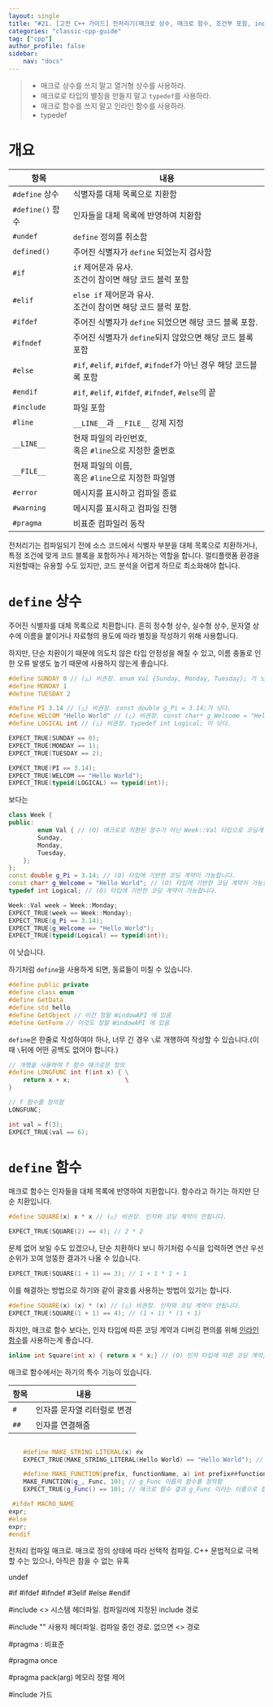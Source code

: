 ```yaml
---
layout: single
title: "#21. [고전 C++ 가이드] 전처리기(매크로 상수, 매크로 함수, 조건부 포함, include, Pragma)"
categories: "classic-cpp-guide"
tag: ["cpp"]
author_profile: false
sidebar: 
    nav: "docs"
---
```


> * 매크로 상수를 쓰지 말고 열거형 상수를 사용하라.
> * 매크로로 타입의 별칭을 만들지 말고 `typedef`를 사용하라.
> * 매크로 함수를 쓰지 말고 인라인 함수를 사용하라.
> * typedef

# 개요

|항목|내용|
|--|--|
|`#define` 상수|식별자를 대체 목록으로 치환함|
|`#define()` 함수|인자들을 대체 목록에 반영하여 치환함|
|`#undef`|`define` 정의를 취소함|
|`defined()`|주어진 식별자가 `define` 되었는지 검사함|
|`#if`|`if` 제어문과 유사.<br/>조건이 참이면 해당 코드 블럭 포함|
|`#elif`|`else if` 제어문과 유사.<br/>조건이 참이면 해당 코드 블럭 포함.|
|`#ifdef`|주어진 식별자가 `define` 되었으면 해당 코드 블록 포함.|
|`#ifndef`|주어진 식별자가 `define`되지 않았으면 해당 코드 블록 포함|
|`#else`|`#if`, `#elif`, `#ifdef`, `#ifndef`가 아닌 경우 해당 코드블록 포함|
|`#endif`|`#if`, `#elif`, `#ifdef`, `#ifndef`, `#else`의 끝|
|`#include`|파일 포함|
|`#line`|`__LINE__`과 `__FILE__` 강제 지정|
|`__LINE__`|현재 파일의 라인번호,<br/>혹은 `#line`으로 지정한 줄번호
|`__FILE__`|현재 파일의 이름, <br/>혹은 `#line`으로 지정한 파일명|
|`#error`|메시지를 표시하고 컴파일 종료|
|`#warning`|메시지를 표시하고 컴파일 진행|
|`#pragma`|비표준 컴파일러 동작|

전처리기는 컴파일되기 전에 소스 코드에서 식별자 부분을 대체 목록으로 치환하거나, 특정 조건에 맞게 코드 블록을 포함하거나 제거하는 역할을 합니다. 멀티플랫폼 환경을 지원할때는 유용할 수도 있지만, 코드 분석을 어렵게 하므로 최소화해야 합니다.

# `define` 상수

주어진 식별자를 대체 목록으로 치환합니다. 흔히 정수형 상수, 실수형 상수, 문자열 상수에 이름을 붙이거나 자료형의 용도에 따라 별칭을 작성하기 위해 사용합니다. 

하지만, 단순 치환이기 때문에 의도치 않은 타입 안정성을 해칠 수 있고, 이름 충돌로 인한 오류 발생도 높기 때문에 사용하지 않는게 좋습니다.

```cpp
#define SUNDAY 0 // (△) 비권장. enum Val {Sunday, Monday, Tuesday}; 가 낫다
#define MONDAY 1
#define TUESDAY 2

#define PI 3.14 // (△) 비권장. const double g_Pi = 3.14;가 낫다.
#define WELCOM "Hello World" // (△) 비권장. const char* g_Welcome = "Hello World";가 낫다.
#define LOGICAL int // (△) 비권장. typedef int Logical; 이 낫다.

EXPECT_TRUE(SUNDAY == 0);
EXPECT_TRUE(MONDAY == 1);   
EXPECT_TRUE(TUESDAY == 2);    

EXPECT_TRUE(PI == 3.14);   
EXPECT_TRUE(WELCOM == "Hello World"); 
EXPECT_TRUE(typeid(LOGICAL) == typeid(int)); 
```

보다는

```cpp
class Week {
public:
        enum Val { // (O) 매크로로 치환된 정수가 아닌 Week::Val 타입으로 코딩계약을 할 수 있습니다.
        Sunday, 
        Monday, 
        Tuesday,
    };
};
const double g_Pi = 3.14; // (O) 타입에 기반한 코딩 계약이 가능합니다.
const char* g_Welcome = "Hello World"; // (O) 타입에 기반한 코딩 계약이 가능합니다.
typedef int Logical; // (O) 타입에 기반한 코딩 계약이 가능합니다.

Week::Val week = Week::Monday;
EXPECT_TRUE(week == Week::Monday);
EXPECT_TRUE(g_Pi == 3.14);   
EXPECT_TRUE(g_Welcome == "Hello World"); 
EXPECT_TRUE(typeid(Logical) == typeid(int)); 
```

이 낫습니다.

하기처럼 `define`을 사용하게 되면, 동료들이 미칠 수 있습니다.

```cpp
#define public private 
#define class enum
#define GetData 
#define std hello 
#define GetObject // 이건 정말 WindowAPI 에 있음
#define GetForm // 이것도 정말 WindowAPI 에 있음
```

`define`은 한줄로 작성하여야 하나, 너무 긴 경우 `\`로 개행하여 작성할 수 있습니다.(이때 `\`뒤에 어떤 공백도 없어야 합니다.)

```cpp
// 개행을 사용하여 f 함수 매크로문 정의
#define LONGFUNC int f(int x) { \
    return x + x;               \ 
}

// f 함수를 정의함
LONGFUNC;  

int val = f(3);
EXPECT_TRUE(val == 6);
```

# `define` 함수

 매크로 함수는 인자들을 대체 목록에 반영하여 치환합니다. 함수라고 하기는 하지만 단순 치환입니다.

 ```cpp
#define SQUARE(x) x * x // (△) 비권장. 인자와 코딩 계약이 안됩니다.

EXPECT_TRUE(SQUARE(2) == 4); // 2 * 2
```
문제 없어 보일 수도 있겠으나, 단순 치환하다 보니 하기처럼 수식을 입력하면 연산 우선 순위가 꼬여 엉뚱한 결과가 나올 수 있습니다.

```cpp
EXPECT_TRUE(SQUARE(1 + 1) == 3); // 1 + 1 * 1 + 1
```

이를 해결하는 방법으로 하기와 같이 괄호를 사용하는 방법이 있기는 합니다.

```cpp
#define SQUARE(x) (x) * (x) // (△) 비권장. 인자와 코딩 계약이 안됩니다.
EXPECT_TRUE(SQUARE(1 + 1) == 4); // (1 + 1) * (1 + 1)
```

하지만, 매크로 함수 보다는, 인자 타입에 따른 코딩 계약과 디버깅 편의를 위해 [인라인 함수](https://tango1202.github.io/classic-cpp-guide/classic-cpp-guide-inline/)를 사용하는게 좋습니다.

 ```cpp
 inline int Square(int x) { return x * x;} // (O) 인자 타입에 따른 코딩 계약, 디버깅 용이
 ```
 
매크로 함수에서는 하기의 특수 기능이 있습니다.

|항목|내용|
|--|--|
|`#`|인자를 문자열 리터럴로 변경|
|`##`|인자를 연결해줌|

```cpp

    #define MAKE_STRING_LITERAL(x) #x
    EXPECT_TRUE(MAKE_STRING_LITERAL(Hello World) == "Hello World"); // 매크로 함수 결과 문자열로 변경됨

    #define MAKE_FUNCTION(prefix, functionName, a) int prefix##functionName() {return a;}
    MAKE_FUNCTION(g_, Func, 10); // g_Func 이름의 함수를 정의함
    EXPECT_TRUE(g_Func() == 10); // 매크로 함수 결과 g_Func 이라는 이름으로 합성됨
```




```cpp
 #ifdef MACRO_NAME
expr;
#else
expr;
#endif
```
전처리 컴파일 매크로. 매크로 정의 상태에 따라 선택적 컴파일. C++ 문법적으로 극복할 수는 있으나, 아직은 참을 수 없는 유혹







undef

#if
#ifdef
#ifndef
#3elif
#else
#endif

#include <> 시스템 헤더파일. 컴파일러에 지정된 include 경로

#include "" 사용자 헤더파일. 컴파일 중인 경로. 없으면 <> 경로

#pragma : 비표준

#pragma once

#pragma pack(arg) 메모리 정렬 제어

#include 가드


